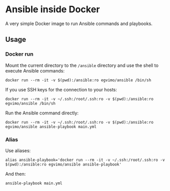 # Ansible inside Docker

A very simple Docker image to run Ansible commands and playbooks.

## Usage

### Docker run

Mount the current directory to the `/ansible` directory and use the shell to execute Ansible commands:

```shell
docker run --rm -it -v $(pwd):/ansible:ro egvimo/ansible /bin/sh
```

If you use SSH keys for the connection to your hosts:

```shell
docker run --rm -it -v ~/.ssh:/root/.ssh:ro -v $(pwd):/ansible:ro egvimo/ansible /bin/sh
```

Run the Ansible command directly:

```shell
docker run --rm -it -v ~/.ssh:/root/.ssh:ro -v $(pwd):/ansible:ro egvimo/ansible ansible-playbook main.yml
```

### Alias

Use aliases:

```shell
alias ansible-playbook='docker run --rm -it -v ~/.ssh:/root/.ssh:ro -v $(pwd):/ansible:ro egvimo/ansible ansible-playbook'
```

And then:

```shell
ansible-playbook main.yml
```
